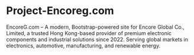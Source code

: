 # Project-Encoreg.com
EncoreG.com – A modern, Bootstrap-powered site for Encore Global Co., Limited, a trusted Hong Kong-based provider of premium electronic components and industrial solutions since 2022. Serving global markets in electronics, automotive, manufacturing, and renewable energy.
